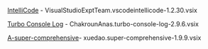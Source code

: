 [IntelliCode](https://marketplace.visualstudio.com/items?itemName=VisualStudioExptTeam.vscodeintellicode)          - VisualStudioExptTeam.vscodeintellicode-1.2.30.vsix

[Turbo Console Log](https://marketplace.visualstudio.com/items?itemName=ChakrounAnas.turbo-console-log)    - ChakrounAnas.turbo-console-log-2.9.6.vsix

[A-super-comprehensive](https://marketplace.visualstudio.com/items?itemName=xuedao.super-comprehensive)- xuedao.super-comprehensive-1.9.9.vsix
